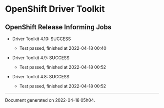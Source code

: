 
OpenShift Driver Toolkit
========================

OpenShift Release Informing Jobs
--------------------------------



* Driver Toolkit 4.10: SUCCESS
  - Test passed, finished at 2022-04-18 00:40








* Driver Toolkit 4.9: SUCCESS
  - Test passed, finished at 2022-04-18 00:52








* Driver Toolkit 4.8: SUCCESS
  - Test passed, finished at 2022-04-18 00:52






---
Document generated on 2022-04-18 05h04.

